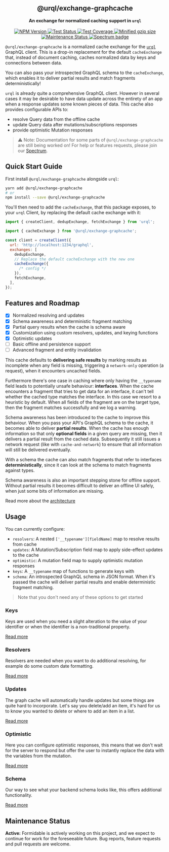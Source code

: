 <h2 align="center">@urql/exchange-graphcache</h2>
<p align="center">
<strong>An exchange for normalized caching support in <code>urql</code></strong>
<br /><br />
<a href="https://npmjs.com/package/@urql/exchange-graphcache">
  <img alt="NPM Version" src="https://img.shields.io/npm/v/@urql/exchange-graphcache.svg" />
</a>
<a href="https://travis-ci.com/FormidableLabs/urql-exchange-graphcache">
  <img alt="Test Status" src="https://api.travis-ci.com/FormidableLabs/urql-exchange-graphcache.svg?branch=master" />
</a>
<a href="https://codecov.io/gh/formidablelabs/urql-exchange-graphcache">
  <img alt="Test Coverage" src="https://codecov.io/gh/formidablelabs/urql-exchange-graphcache/branch/master/graph/badge.svg" />
</a>
<a href="https://bundlephobia.com/result?p=@urql/exchange-graphcache">
  <img alt="Minified gzip size" src="https://img.shields.io/bundlephobia/minzip/@urql/exchange-graphcache.svg?label=gzip%20size" />
</a>
<a href="https://github.com/FormidableLabs/urql-exchange-graphcache#maintenance-status">
  <img alt="Maintenance Status" src="https://img.shields.io/badge/maintenance-active-green.svg" />
</a>
<a href="https://spectrum.chat/urql">
  <img alt="Spectrum badge" src="https://withspectrum.github.io/badge/badge.svg" />
</a>
</p>

`@urql/exchange-graphcache` is a normalized cache exchange for the [`urql`](https://github.com/FormidableLabs/urql) GraphQL client.
This is a drop-in replacement for the default `cacheExchange` that, instead of document
caching, caches normalized data by keys and connections between data.

You can also pass your introspected GraphQL schema to the `cacheExchange`, which enables
it to deliver partial results and match fragments deterministically!

`urql` is already quite a comprehensive GraphQL client. However in several cases it may be
desirable to have data update across the entirety of an app when a response updates some
known pieces of data. This cache also provides configurable APIs to:

- resolve Query data from the offline cache
- update Query data after mutations/subscriptions responses
- provide optimistic Mutation responses

> ⚠️ Note: Documentation for some parts of `@urql/exchange-graphcache` are still being worked on!
> For help or features requests, please join our [Spectrum](https://spectrum.chat/urql).

## Quick Start Guide

First install `@urql/exchange-graphcache` alongside `urql`:

```sh
yarn add @urql/exchange-graphcache
# or
npm install --save @urql/exchange-graphcache
```

You'll then need to add the `cacheExchange`, that this package exposes, to your `urql` Client,
by replacing the default cache exchange with it:

```js
import { createClient, dedupExchange, fetchExchange } from 'urql';

import { cacheExchange } from '@urql/exchange-graphcache';

const client = createClient({
  url: 'http://localhost:1234/graphql',
  exchanges: [
    dedupExchange,
    // Replace the default cacheExchange with the new one
    cacheExchange({
      /* config */
    }),
    fetchExchange,
  ],
});
```

## Features and Roadmap

- [x] Normalized resolving and updates
- [x] Schema awareness and deterministic fragment matching
- [x] Partial query results when the cache is schema aware
- [x] Customization using custom resolvers, updates, and keying functions
- [x] Optimistic updates
- [ ] Basic offline and persistence support
- [ ] Advanced fragment and entity invalidation

This cache defaults to **delivering safe results** by marking results as incomplete
when any field is missing, triggering a `network-only` operation (a request), when
it encounters uncached fields.

Furthermore there's one case in caching where only having the `__typename` field
leads to potentially unsafe behaviour: **interfaces**. When the cache encounters a
fragment that tries to get data for an interface, it can't tell whether the
cached type matches the interface. In this case we resort to a heuristic
by default. When all fields of the fragment are on the target type, then the
fragment matches successfully and we log a warning.

Schema awareness has been introduced to the cache to improve this behaviour.
When you pass your API's GraphQL schema to the cache, it becomes able to
deliver **partial results**. When the cache has enough information so that
only **optional fields** in a given query are missing, then it delivers
a partial result from the cached data. Subsequently it still issues a network
request (like with `cache-and-network`) to ensure that all information will
still be delivered eventually.

With a schema the cache can also match fragments that refer to interfaces
**deterministically**, since it can look at the schema to match fragments
against types.

Schema awareness is also an important stepping stone for offline support.
Without partial results it becomes difficult to deliver an offline UI
safely, when just some bits of information are missing.

Read more about the [architecture](./docs/architecture.md)

## Usage

You can currently configure:

- `resolvers`: A nested `['__typename'][fieldName]` map to resolve results from cache
- `updates`: A Mutation/Subscription field map to apply side-effect updates to the cache
- `optimistic`: A mutation field map to supply optimistic mutation responses
- `keys`: A `__typename` map of functions to generate keys with
- `schema`: An introspected GraphQL schema in JSON format. When it's passed the cache will
  deliver partial results and enable deterministic fragment matching.

> Note that you don't need any of these options to get started

### Keys

Keys are used when you need a slight alteration to the value of your identifier or
when the identifier is a non-traditional property.

[Read more](/docs/graphcache/keys.md)

### Resolvers

Resolvers are needed when you want to do additional resolving, for example do some
custom date formatting.

[Read more](/docs/graphcache/resolvers.md)

### Updates

The graph cache will automatically handle updates but some things are quite hard to
incorporate. Let's say you delete/add an item, it's hard for us to know you wanted to
delete or where to add an item in a list.

[Read more](/docs/graphcache/updates.md)

### Optimistic

Here you can configure optimistic responses, this means that we don't wait for the server
to respond but offer the user to instantly replace the data with the variables from the
mutation.

[Read more](/docs/graphcache/optimistic.md)

### Schema

Our way to see what your backend schema looks like, this offers additional functionality.

[Read more](/docs/graphcache/schema.md)

## Maintenance Status

**Active:** Formidable is actively working on this project, and we expect to continue for work for the foreseeable future. Bug reports, feature requests and pull requests are welcome.
